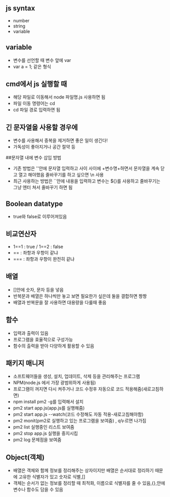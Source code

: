 ## js syntax
- number
- string
- variable

## variable
- 변수를 선언할 때 변수 앞에 var
- var a = 1; 같은 형식

## cmd에서 js 실행할 때
- 해당 파일로 이동해서 node 파일명.js 사용하면 됨
- 파일 이동 명령어는 cd
- cd 파일 경로 입력하면 됨

## 긴 문자열을 사용할 경우에
- 변수를 사용해서 중복을 제거하면 좋은 일이 생긴다!
- 가독성이 좋아지거나 공간 절약 등

##문자열 내에 변수 삽입 방법
- 기존 방법은 ''안에 문자열 입력하고 사이 사이에 +변수명+하면서 문자열을 계속 닫고 열고 해야했음 줄바꾸기를 하고 싶으면 \n 사용
- 최근 사용하는 방법은 ``안에 내용을 입력하고 변수는 ${}를 사용하고 줄바꾸기는 그냥 엔터 쳐서 줄바꾸기 하면 됨


## Boolean datatype
- true와 false로 이루어져있음

## 비교연산자
- 1==1 : true / 1==2 : false
- == : 좌항과 우항이 같냐
- === : 좌항과 우항이 완전히 같냐

## 배열
- []안에 숫자, 문자 등을 넣음
- 반복문과 배열은 하나씩만 놓고 보면 필요한가 싶은데 둘을 결합하면 짱짱
- 배열과 반복문을 잘 사용하면 대용량을 다룰때 좋음

## 함수
- 입력과 출력이 있음
- 프로그램을 효율적으로 구성가능
- 함수의 출력을 받아 다양하게 활용할 수 있음

## 패키지 매니저
- 소프트웨어들을 생성, 설치, 업데이트, 삭제 등을 관리해주는 프로그램
- NPM(node.js 에서 가장 광범위하게 사용됨)
- 프로그램이 꺼지면 다시 켜주거나 코드 수정후 자동으로 코드 적용해줌(새로고침하면)
- npm install pm2 -g를 입력해서 설치
- pm2 start app.js(app.js를 실행해줌)
- pm2 start app.js --watch(코드 수정해도 자동 적용-새로고침해야함)
- pm2 monit(pm2로 실행하고 있는 프로그램을 보여줌) , q누르면 나가짐
- pm2 list 실행중인 리스트 보여줌
- pm2 stop app.js 실행을 중지시킴
- pm2 log 문제점을 보여줌

## Object(객체)
- 배열은 객체와 함께 정보를 정리해주는 상자이지만 배열은 순서대로 정리하기 때문에 고유한 식별자가 있고 숫자로 식별,[]
- 객체는 순서가 없는 정보를 정리할 때 최적화, 이름으로 식별자를 줄 수 있음,{},안에 변수나 함수도 담을 수 있음
